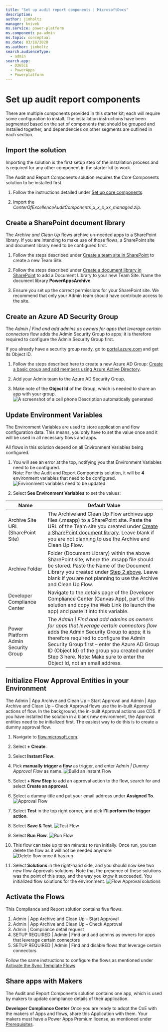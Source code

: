 ```yaml
---
title: "Set up audit report components | MicrosoftDocs"
description: 
author: jimholtz
manager: kvivek
ms.service: power-platform
ms.component: pa-admin
ms.topic: conceptual
ms.date: 03/18/2020
ms.author: jimholtz
search.audienceType: 
  - admin
search.app: 
  - D365CE
  - PowerApps
  - Powerplatform
---
```


# Set up audit report components

There are multiple components provided in this starter kit; each will require
some configuration to install. The installation instructions have been segmented
based on the set of components that should be grouped and installed together,
and dependencies on other segments are outlined in each section.

## Import the solution

Importing the solution is the first setup step of the installation process and is required for any
other component in the starter kit to work.

The Audit and Report Components solution requires the Core Components solution
to be installed first.

1. Follow the instructions detailed under [Set up core components](setup-core-components.md).

1. Import the *CenterOfExcellenceAuditComponents_x_x_x_xx_managed.zip*.

## Create a SharePoint document library

The *Archive and Clean Up* flows archive un-needed apps to a SharePoint library. If you are intending to make use of those flows, a SharePoint site and document library
need to be configured first.

1. Follow the steps described under [Create a team site in
    SharePoint](https://support.office.com/en-us/article/create-a-team-site-in-sharepoint-ef10c1e7-15f3-42a3-98aa-b5972711777d)
    to create a new Team Site.

1. Follow the steps described under [Create a document library in
    SharePoint](https://support.office.com/en-us/article/create-a-document-library-in-sharepoint-306728fe-0325-4b28-b60d-f902e1d75939) to add a Document Library to your new Team Site. Name the document library **PowerAppsArchive**.

1. Ensure you set up the correct permissions for your SharePoint site. We
    recommend that only your Admin team should have contribute access to the site.

## Create an Azure AD Security Group

The *Admin \| Find and add admins as owners for apps that leverage certain
connectors* flow adds the Admin Security Group to apps; it is therefore required to configure the Admin Security Group first.

If you already have a security group ready, go to [portal.azure.com](<https://portal.azure.com/>) and get its Object ID.

1. Follow the steps described here to create a new Azure AD Group: [Create a basic group and add members using Azure Active Directory](https://docs.microsoft.com/en-us/azure/active-directory/fundamentals/active-directory-groups-create-azure-portal).

1. Add your Admin team to the Azure AD Security Group.

1. Make note of the **Object Id** of the Group, which is needed to share an app with your group. ![A screenshot of a cell phone Description automatically generated](media/coesetup_groupadmin.png)

## Update Environment Variables

The Environment
Variables are used to store application and flow configuration data. This means, you only have to set the value once and it will be used in all necessary flows and apps.

All flows in this solution depend on all Environment Variables being configured.

1. You will see an error at the top, notifying you that Environment Variables
    need to be configured.  
    Note: For the Audit and Report Components solution, it will be **4**
    environment variables that need to be configured. ![Environment variables need to be updated](media/coesetup_setupenvvar.png)

1. Select **See Environment Variables** to set the values:

| Name | Default Value |
|------|---------------|
| Archive Site URL (SharePoint Site)  | The Archive and Clean Up Flow archives app files (.msapp) to a SharePoint site. Paste the URL of the Team site you created under [Create a SharePoint document library](#create-a-sharepoint-document-library). Leave blank if you are not planning to use the Archive and Clean Up Flow.
| Archive Folder                      | Folder (Document Library) within the above SharePoint site, where the .msapp file should be stored. Paste the Name of the Document Library you created under [Step 2 above](#step-2-optional-create-a-sharepoint-document-library). Leave blank if you are not planning to use the Archive and Clean Up Flow.                                                                                                                                                                                                                                                                                 |
| Developer Compliance Center         | Navigate to the details page of the Developer Compliance Center (Canvas App), part of this solution and copy the Web Link (to launch the app) and paste it into this variable.                                                                                                                                                                            |
| Power Platform Admin Security Group | The *Admin \| Find and add admins as owners for apps that leverage certain connectors flow* adds the Admin Security Group to apps; it is therefore required to configure the Admin Security Group first – enter the Azure AD Group ID (Object Id) of the group you created under Step 3 here. Note: Make sure to enter the Object Id, not an email address. |

## Initialize Flow Approval Entities in your Environment

The Admin \| App Archive and Clean Up – Start Approval and Admin \| App Archive and Clean Up – Check Approval flows use the in-built Approval actions of flow.
In the background, the in-built Approval actions use CDS. If you have installed the solution in a blank new environment, the Approval entities need to be initialized first. The easiest way to do this is to create a dummy approval flow.

1. Navigate to [flow.microsoft.com](https://flow.microsoft.com).

1. Select **+ Create**.

1. Select **Instant Flow**.

1. Pick **manually trigger a flow** as trigger, and enter *Admin \| Dummy Approval Flow* as name. ![Build an Instant Flow](media/coesetup_flowtrigger.png)

1. Select **+ New Step** to add an approval action to the flow, search for and select **Create an approval**.

1. Select a dummy title and put your email address under **Assigned To**. ![Approval Flow](media/coesetup_approval.png)

1. Select **Test** in the top right corner, and pick **I'll perform the trigger action**.

1. Select **Save & Test**.  ![Test Flow](media/coesetup_testflow.png)

1. Select **Run Flow**.  ![Run Flow](media/coesetup_runflow.png)

1. This flow can take up to ten minutes to run initially. Once run, you can delete the flow as it will not be needed anymore ![Delete flow once it has run](media/coesetup_approvaltest.png)

1. Select **Solutions** in the right-hand side, and you should now see two new flow Approvals solutions. Note that the presence of these solutions was the point of this step, and the way you know it succeeded. You initialized flow solutions for the environment. ![Flow Approval solutions](media/coesetup_flowsolutions.png)

## Activate the Flows

This Compliance and Report solution contains five flows:

1. Admin \| App Archive and Clean Up – Start Approval
1. Admin \| App Archive and Clean Up – Check Approval
1. Admin \| Compliance detail request
1. SETUP REQUIRED \| Admin \| Find and add admins as owners for apps that leverage certain connectors
1. SETUP REQUIRED \| Admin \| Find and disable flows that leverage certain connectors

Follow the same instructions to configure the flows as mentioned under [
Activate the Sync Template Flows](setup-core-components.md)

## Share apps with Makers

The Audit and Report Components solution contains one app, which is used by
makers to update compliance details of their application.

**Developer Compliance Center**
Once you are ready to adopt the CoE with the makers of Apps and flows, share this Application with them. Your makers must have a Power Apps Premium license, as mentioned under [Prerequisites](setup.md#prerequisites).

